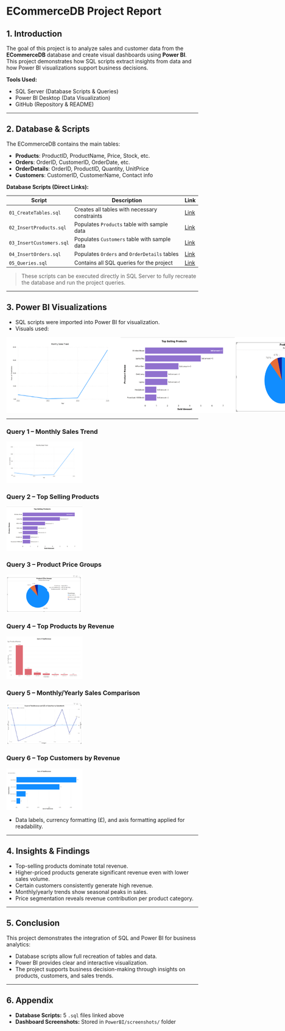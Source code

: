 
# ECommerceDB Project Report

## 1. Introduction
The goal of this project is to analyze sales and customer data from the **ECommerceDB** database and create visual dashboards using **Power BI**.  
This project demonstrates how SQL scripts extract insights from data and how Power BI visualizations support business decisions.

**Tools Used:**  
- SQL Server (Database Scripts & Queries)  
- Power BI Desktop (Data Visualization)  
- GitHub (Repository & README)  

---

## 2. Database & Scripts
The ECommerceDB contains the main tables:  

- **Products**: ProductID, ProductName, Price, Stock, etc.  
- **Orders**: OrderID, CustomerID, OrderDate, etc.  
- **OrderDetails**: OrderID, ProductID, Quantity, UnitPrice  
- **Customers**: CustomerID, CustomerName, Contact info  

**Database Scripts (Direct Links):**  

| Script | Description | Link |
|--------|------------|------|
| `01_CreateTables.sql` | Creates all tables with necessary constraints | [Link](Database/01_Create_Tables.sql) |
| `02_InsertProducts.sql` | Populates `Products` table with sample data | [Link](Database/02_Insert_SampleData.sql) |
| `03_InsertCustomers.sql` | Populates `Customers` table with sample data | [Link](Database//03_Update_Delete_Examples.sql) |
| `04_InsertOrders.sql` | Populates `Orders` and `OrderDetails` tables | [Link](Database/04_Sample_Queries.sql) |
| `05_Queries.sql` | Contains all SQL queries for the project | [Link](Database/05_StoredProcedure_Trigger.sql) |


> These scripts can be executed directly in SQL Server to fully recreate the database and run the project queries.  

---

## 3. Power BI Visualizations
- SQL scripts were imported into Power BI for visualization.  
- Visuals used:

<div style="display: flex; justify-content: space-between;">
  <img src="https://github.com/PinarBozyigit/ECommerceDB-Project/blob/main/PowerBI/screenshots/MonthlySalesTrend.png" width="300" height="200"/>
  <img src="https://github.com/PinarBozyigit/ECommerceDB-Project/blob/main/PowerBI/screenshots/TopSellingProducts.png" width="300" height="200"/>
  <img src="https://github.com/PinarBozyigit/ECommerceDB-Project/blob/main/PowerBI/screenshots/ProductPriceGroups.png" width="300" height="200"/>
</div>

---

### Query 1 – Monthly Sales Trend
<a href="https://github.com/PinarBozyigit/ECommerceDB-Project/blob/main/PowerBI/screenshots/MonthlySalesTrend.png">
  <img src="https://github.com/PinarBozyigit/ECommerceDB-Project/blob/main/PowerBI/screenshots/MonthlySalesTrend.png" alt="Query1 – Monthly Sales Trend" width="200"/>
</a>

### Query 2 – Top Selling Products
<a href="https://github.com/PinarBozyigit/ECommerceDB-Project/blob/main/PowerBI/screenshots/TopSellingProducts.png">
  <img src="https://github.com/PinarBozyigit/ECommerceDB-Project/blob/main/PowerBI/screenshots/TopSellingProducts.png" alt="Query2 – Top Selling Products" width="200"/>
</a>

### Query 3 – Product Price Groups
<a href="https://github.com/PinarBozyigit/ECommerceDB-Project/blob/main/PowerBI/screenshots/ProductPriceGroups.png">
  <img src="https://github.com/PinarBozyigit/ECommerceDB-Project/blob/main/PowerBI/screenshots/ProductPriceGroups.png" alt="Query3 – Product Price Groups" width="200"/>
</a>

### Query 4 – Top Products by Revenue
<a href="https://github.com/PinarBozyigit/ECommerceDB-Project/blob/main/PowerBI/screenshots/SumTotalAvenue.png">
  <img src="https://github.com/PinarBozyigit/ECommerceDB-Project/blob/main/PowerBI/screenshots/SumTotalAvenue.png" alt="Query4 – Top Products by Revenue" width="200"/>
</a>

### Query 5 – Monthly/Yearly Sales Comparison
<a href="https://github.com/PinarBozyigit/ECommerceDB-Project/blob/main/PowerBI/screenshots/CountOfTotalRevenue.png">
  <img src="https://github.com/PinarBozyigit/ECommerceDB-Project/blob/main/PowerBI/screenshots/CountOfTotalRevenue.png" alt="Query5 – Monthly/Yearly Sales Comparison" width="200"/>
</a>

### Query 6 – Top Customers by Revenue
<a href="https://github.com/PinarBozyigit/ECommerceDB-Project/blob/main/PowerBI/screenshots/TopCustomersbyRevenue.png">
  <img src="https://github.com/PinarBozyigit/ECommerceDB-Project/blob/main/PowerBI/screenshots/TopCustomersbyRevenue.png" alt="Query6 – Top Customers by Revenue" width="200"/>
</a>

- Data labels, currency formatting (£), and axis formatting applied for readability.  

---

## 4. Insights & Findings
- Top-selling products dominate total revenue.  
- Higher-priced products generate significant revenue even with lower sales volume.  
- Certain customers consistently generate high revenue.  
- Monthly/yearly trends show seasonal peaks in sales.  
- Price segmentation reveals revenue contribution per product category.  

---

## 5. Conclusion
This project demonstrates the integration of SQL and Power BI for business analytics:  
- Database scripts allow full recreation of tables and data.  
- Power BI provides clear and interactive visualization.  
- The project supports business decision-making through insights on products, customers, and sales trends.  

---

## 6. Appendix
- **Database Scripts:** 5 `.sql` files linked above  
- **Dashboard Screenshots:** Stored in `PowerBI/screenshots/` folder  
